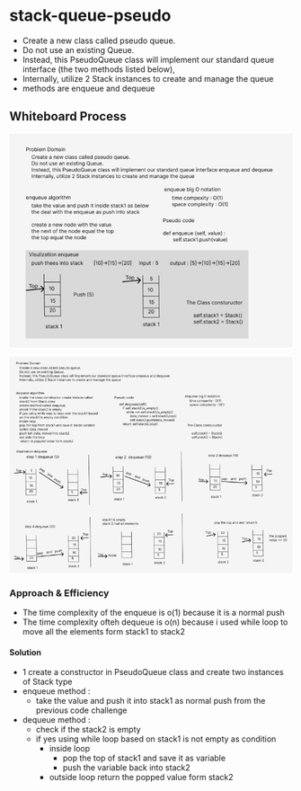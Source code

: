 
# stack-queue-pseudo
- Create a new class called pseudo queue.
- Do not use an existing Queue.
- Instead, this PseudoQueue class will implement our standard queue interface (the two methods listed below),
- Internally, utilize 2 Stack instances to create and manage the queue
- methods are enqueue and dequeue
## Whiteboard Process


![enqueue method](enqeue.png)


![dequeue method](deqeue.png)


### Approach & Efficiency
- The time complexity of the enqueue is o(1) because it is a normal push
- The time complexity ofteh dequeue is o(n) because i used while loop to move all the elements form stack1 to stack2
#### Solution
- 1 create a constructor in PseudoQueue class and create two instances of Stack type 
- enqueue method : 
  - take the value and push it into stack1 as normal push from the previous code challenge
- dequeue method : 
  - check if the stack2 is empty 
  - if yes using while loop based on stack1 is not empty as condition
    - inside loop 
      - pop the top of stack1 and save it as variable
      - push the variable back into stack2
    - outside loop return the popped value form stack2

